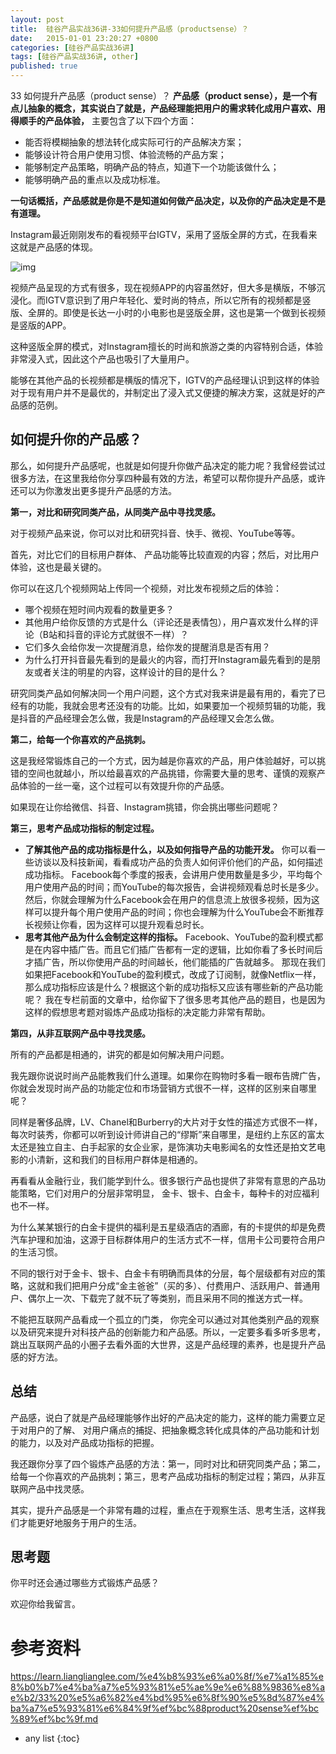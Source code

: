 ```yaml
---
layout: post
title:  硅谷产品实战36讲-33如何提升产品感（productsense）？
date:   2015-01-01 23:20:27 +0800
categories: [硅谷产品实战36讲]
tags: [硅谷产品实战36讲, other]
published: true
---
```




33 如何提升产品感（product sense）？
**产品感（product sense），是一个有点儿抽象的概念，其实说白了就是，产品经理能把用户的需求转化成用户喜欢、用得顺手的产品体验，** 主要包含了以下四个方面：

* 能否将模糊抽象的想法转化成实际可行的产品解决方案；
* 能够设计符合用户使用习惯、体验流畅的产品方案；
* 能够制定产品策略，明确产品的特点，知道下一个功能该做什么；
* 能够明确产品的重点以及成功标准。

**一句话概括，产品感就是你是不是知道如何做产品决定，以及你的产品决定是不是有道理。**

Instagram最近刚刚发布的看视频平台IGTV，采用了竖版全屏的方式，在我看来这就是产品感的体现。

![img](https://learn.lianglianglee.com/%e4%b8%93%e6%a0%8f/%e7%a1%85%e8%b0%b7%e4%ba%a7%e5%93%81%e5%ae%9e%e6%88%9836%e8%ae%b2/assets/e138a2c49b7b25e74fefec920d207b43.png)

视频产品呈现的方式有很多，现在视频APP的内容虽然好，但大多是横版，不够沉浸化。而IGTV意识到了用户年轻化、爱时尚的特点，所以它所有的视频都是竖版、全屏的。即使是长达一小时的小电影也是竖版全屏，这也是第一个做到长视频是竖版的APP。

这种竖版全屏的模式，对Instagram擅长的时尚和旅游之类的内容特别合适，体验非常浸入式，因此这个产品也吸引了大量用户。

能够在其他产品的长视频都是横版的情况下，IGTV的产品经理认识到这样的体验对于现有用户并不是最优的，并制定出了浸入式又便捷的解决方案，这就是好的产品感的范例。

## 如何提升你的产品感？

那么，如何提升产品感呢，也就是如何提升你做产品决定的能力呢？我曾经尝试过很多方法，在这里我给你分享四种最有效的方法，希望可以帮你提升产品感，或许还可以为你激发出更多提升产品感的方法。

**第一，对比和研究同类产品，从同类产品中寻找灵感。**

对于视频产品来说，你可以对比和研究抖音、快手、微视、YouTube等等。

首先，对比它们的目标用户群体、 产品功能等比较直观的内容；然后，对比用户体验，这也是最关键的。

你可以在这几个视频网站上传同一个视频，对比发布视频之后的体验：

* 哪个视频在短时间内观看的数量更多？
* 其他用户给你反馈的方式是什么（评论还是表情包），用户喜欢发什么样的评论（B站和抖音的评论方式就很不一样）？
* 它们多久会给你发一次提醒消息，给你发的提醒消息是否有用？
* 为什么打开抖音最先看到的是最火的内容，而打开Instagram最先看到的是朋友或者关注的明星的内容，这样设计的目的是什么？

研究同类产品如何解决同一个用户问题，这个方式对我来讲是最有用的，看完了已经有的功能，我就会思考还没有的功能。比如，如果要加一个视频剪辑的功能，我是抖音的产品经理会怎么做，我是Instagram的产品经理又会怎么做。

**第二，给每一个你喜欢的产品挑刺。**

这是我经常锻炼自己的一个方式，因为越是你喜欢的产品，用户体验越好，可以挑错的空间也就越小，所以给最喜欢的产品挑错，你需要大量的思考、谨慎的观察产品体验的一丝一毫，这个过程可以有效提升你的产品感。

如果现在让你给微信、抖音、Instagram挑错，你会挑出哪些问题呢？

**第三，思考产品成功指标的制定过程。**

* **了解其他产品的成功指标是什么，以及如何指导产品的功能开发。** 你可以看一些访谈以及科技新闻，看看成功产品的负责人如何评价他们的产品，如何描述成功指标。 Facebook每个季度的报表，会讲用户使用数量是多少，平均每个用户使用产品的时间；而YouTube的每次报告，会讲视频观看总时长是多少。 然后，你就会理解为什么Facebook会在用户的信息流上放很多视频，因为这样可以提升每个用户使用产品的时间；你也会理解为什么YouTube会不断推荐长视频让你看，因为这样可以提升观看总时长。
* **思考其他产品为什么会制定这样的指标。** Facebook、YouTube的盈利模式都是在内容中插广告。而且它们插广告都有一定的逻辑，比如你看了多长时间后才插广告，所以你使用产品的时间越长，他们能插的广告就越多。 那现在我们如果把Facebook和YouTube的盈利模式，改成了订阅制，就像Netflix一样， 那么成功指标应该是什么？根据这个新的成功指标又应该有哪些新的产品功能呢？ 我在专栏前面的文章中，给你留下了很多思考其他产品的题目，也是因为这样的假想思考题对锻炼产品成功指标的决定能力非常有帮助。

**第四，从非互联网产品中寻找灵感。**

所有的产品都是相通的，讲究的都是如何解决用户问题。

我先跟你说说时尚产品能教我们什么道理。如果你在购物时多看一眼布告牌广告，你就会发现时尚产品的功能定位和市场营销方式很不一样，这样的区别来自哪里呢？

同样是奢侈品牌，LV、Chanel和Burberry的大片对于女性的描述方式很不一样， 每次时装秀，你都可以听到设计师讲自己的“缪斯”来自哪里，是纽约上东区的富太太还是独立自主、白手起家的女企业家，是饰演功夫电影闻名的女性还是拍文艺电影的小清新，这和我们的目标用户群体是相通的。

再看看从金融行业，我们能学到什么。很多银行产品也提供了非常有意思的产品功能策略，它们对用户的分层非常明显， 金卡、银卡、白金卡，每种卡的对应福利也不一样。

为什么某某银行的白金卡提供的福利是五星级酒店的酒廊，有的卡提供的却是免费汽车护理和加油，这源于目标群体用户的生活方式不一样，信用卡公司要符合用户的生活习惯。

不同的银行对于金卡、银卡、白金卡有明确而具体的分层，每个层级都有对应的策略，这就和我们把用户分成“金主爸爸”（买的多）、付费用户、活跃用户、普通用户、偶尔上一次、下载完了就不玩了等类别，而且采用不同的推送方式一样。

不能把互联网产品看成一个孤立的门类， 你完全可以通过对其他类别产品的观察以及研究来提升对科技产品的创新能力和产品感。所以，一定要多看多听多思考，跳出互联网产品的小圈子去看外面的大世界，这是产品经理的素养，也是提升产品感的好方法。

## 总结

产品感，说白了就是产品经理能够作出好的产品决定的能力，这样的能力需要立足于对用户的了解、 对用户痛点的捕捉、把抽象概念转化成具体的产品功能和计划的能力，以及对产品成功指标的把握。

我还跟你分享了四个锻炼产品感的方法：第一，同时对比和研究同类产品；第二，给每一个你喜欢的产品挑刺；第三，思考产品成功指标的制定过程；第四，从非互联网产品中找灵感。

其实，提升产品感是一个非常有趣的过程，重点在于观察生活、思考生活，这样我们才能更好地服务于用户的生活。

## 思考题

你平时还会通过哪些方式锻炼产品感？

欢迎你给我留言。




# 参考资料

https://learn.lianglianglee.com/%e4%b8%93%e6%a0%8f/%e7%a1%85%e8%b0%b7%e4%ba%a7%e5%93%81%e5%ae%9e%e6%88%9836%e8%ae%b2/33%20%e5%a6%82%e4%bd%95%e6%8f%90%e5%8d%87%e4%ba%a7%e5%93%81%e6%84%9f%ef%bc%88product%20sense%ef%bc%89%ef%bc%9f.md

* any list
{:toc}
